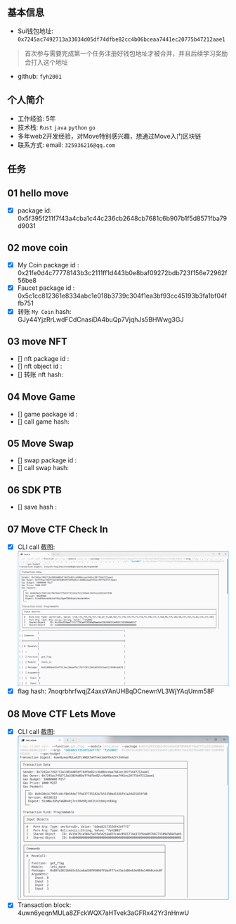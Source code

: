 ## 基本信息
- Sui钱包地址: `0x7245ac7492713a33034d05df74dfbe82cc4b06bceaa7441ec20775b47212aae1`
> 首次参与需要完成第一个任务注册好钱包地址才被合并，并且后续学习奖励会打入这个地址
- github: `fyh2001`

## 个人简介
- 工作经验: 5年
- 技术栈: `Rust` `java` `python` `go`
- 多年web2开发经验，对Move特别感兴趣，想通过Move入门区块链
- 联系方式: email: `325936216@qq.com` 

## 任务

##   01 hello move  
- [x] package id: 0x5f395f211f7f43a4cba1c44c236cb2648cb7681c6b907b1f5d8571fba79d9031

##   02 move coin
- [x] My Coin package id : 0x21fe0d4c77778143b3c2111ff1d443b0e8baf09272bdb723f156e72962f56be8
- [x] Faucet package id :  0x5c1cc812361e8334abc1e018b3739c304f1ea3bf93cc45193b3fa1bf04ffb751
- [x] 转账 `My Coin` hash: GJy44YjzRrLwdFCdCnasiDA4buQp7VjqhJs5BHWwg3GJ

##   03 move NFT
- [] nft package id :
- [] nft object id : 
- [] 转账 nft  hash:

##   04 Move Game
- [] game package id :
- [] call game hash:

##   05 Move Swap
- [] swap package id :
- [] call swap hash:

##   06 SDK PTB
- [] save hash :

##   07 Move CTF Check In
- [x] CLI call 截图: ![CLI](./notes/task7/image.png)
- [x] flag hash: 7noqrbhrfwqjZ4axsYAnUHBqDCnewnVL3WjYAqUmm58F

##   08 Move CTF Lets Move
- [x] CLI call 截图: ![CLI](./notes/task8/image.png)
- [x] Transaction block: 4uwn6yeqnMULa8ZFckWQX7aHTvek3aGFRx42Yr3nHnwU
